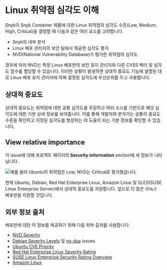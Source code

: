 # Linux 취약점 심각도 이해

Snyk이 Snyk Container 제품에 대한 Linux 취약점의 심각도 수준(Low, Medium, High, Critical)을 결정할 때 다음과 같은 여러 요소를 고려합니다.

* Snyk의 내부 분석
* Linux 배포 관리자의 보안 팀에서 제공한 심각도 평가
* NVD(National Vulnerability Database)가 평가한 취약점의 심각도

경우에 따라 NVD는 특정 Linux 배포판의 보안 유지 관리자와 다른 CVSS 벡터 및 심각도 점수를 할당할 수 있습니다. 이러한 상황이 발생하면 상대적 중요도 기능에 설명된 대로 Linux 배포 유지 관리자에 의해 결정된 심각도에 우선순위를 두고 사용합니다.

## 상대적 중요도

상대적 중요도는 취약점에 대한 공통 심각도를 주장하고 여러 소스를 기반으로 해당 심각도에 대한 기본 상세 정보를 보여줍니다. 이를 통해 개발자와 분석가는 공통의 중요도 수준을 확인하고 지정된 심각도를 형성하는 데 도움이 되는 기본 정보를 확인할 수 있습니다.

## View relative importance

각 issue에 대해 프로젝트 페이지의 **Security information** section에 새 정보가 나타납니다.

![예를 들어 Ubuntu의 취약점은 Low, NVD는 Critical로 평가했습니다.](<../../../.gitbook/assets/image (84).png>)

현재 Ubuntu, Debian, Red Hat Enterprise Linux, Amazon Linux 및 SLES(SUSE Linux Enterprise Server)에서 상대적 중요도를 지원합니다. 앞으로 더 많은 리눅스 배포판을 지원할 것입니다.

## 외부 정보 출처

배포판에 대한 이 정보를 제공하기 위해 다음 외부 출처를 사용합니다.

* [NVD Severity](https://nvd.nist.gov/vuln)
* [Debian Severity Levels](https://security-team.debian.org/security\_tracker.html#severity-levels) 및 [no-dsa](https://security-team.debian.org/security\_tracker.html#issues-not-warranting-a-security-advisory) issues.
* [Ubuntu CVE Priority](https://people.canonical.com/\~ubuntu-security/priority.html)
* [Red Hat Enterprise Linux Severity Rating](https://access.redhat.com/security/updates/classification)
* [SUSE Linux Enterprise Security Rating Overview](https://www.suse.com/support/security/rating/)
* [Amazon Linux](https://alas.aws.amazon.com/alas2.html)
